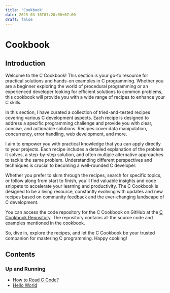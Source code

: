 ```yaml
---
title: 'Cookbook'
date: 2025-03-16T07:20:00+07:00
draft: false
---
```


# Cookbook

## Introduction

Welcome to the C Cookbook! This section is your go-to resource for practical solutions and hands-on examples in C programming. Whether you are a beginner exploring the world of procedural programming or an experienced developer looking for efficient solutions to common problems, this cookbook will provide you with a wide range of recipes to enhance your C skills.

In this section, I have curated a collection of tried-and-tested recipes covering various C development aspects. Each recipe is designed to address a specific programming challenge and provide you with clear, concise, and actionable solutions. Recipes cover data manipulation, concurrency, error handling, web development, and more.

I aim to empower you with practical knowledge that you can apply directly to your projects. Each recipe includes a detailed explanation of the problem it solves, a step-by-step solution, and often multiple alternative approaches to tackle the same problem. Understanding different perspectives and techniques is crucial to becoming a well-rounded C developer.

Whether you prefer to skim through the recipes, search for specific topics, or follow along from start to finish, you'll find valuable insights and code snippets to accelerate your learning and productivity. The C Cookbook is designed to be a living resource, constantly evolving with updates and new recipes based on community feedback and the ever-changing landscape of C development.

You can access the code repository for the C Cookbook on GitHub at the [C Cookbook Repository](https://github.com/organiclever/ayokoding/tree/main/contents/c-cookbook). The repository contains all the source code and examples mentioned in the cookbook.

So, dive in, explore the recipes, and let the C Cookbook be your trusted companion for mastering C programming. Happy cooking!

## Contents

### Up and Running

- [How to Read C Code?](./how-to-read-c-code/)
- [Hello World](./hello-world/)
